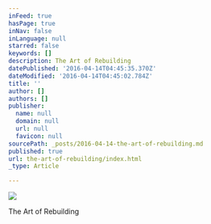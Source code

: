 ```yaml
---
inFeed: true
hasPage: true
inNav: false
inLanguage: null
starred: false
keywords: []
description: The Art of Rebuilding
datePublished: '2016-04-14T04:45:35.370Z'
dateModified: '2016-04-14T04:45:02.784Z'
title: ''
author: []
authors: []
publisher:
  name: null
  domain: null
  url: null
  favicon: null
sourcePath: _posts/2016-04-14-the-art-of-rebuilding.md
published: true
url: the-art-of-rebuilding/index.html
_type: Article

---
```

![](https://the-grid-user-content.s3-us-west-2.amazonaws.com/01d48919-8407-4801-8cc6-366f4fd554e2.jpg)

The Art of Rebuilding